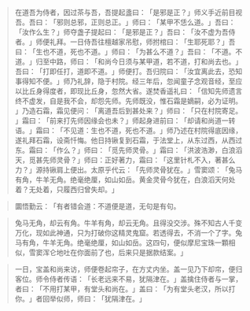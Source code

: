 > 在道吾为侍者，因过茶与吾，吾提起盞曰：​「是邪是正？​」师义手近前目视吾。吾曰：​「邪则总邪，正则总正。​」师曰：​「某甲不恁么道。​」吾曰：​「汝作么生？​」师夺盏子提起曰：​「是邪是正？​」吾曰：​「汝不虚为吾侍者。​」师便礼拜。一日侍吾往檀越家吊慰，师拊棺曰：​「生耶死耶？​」吾曰：​「生也不道，死也不道。​」师曰：​「为甚么不道？​」吾曰：​「不道。不道。​」归至中路，师曰：​「和尚今日须与某甲道，若不道，打和尚去也。​」吾曰：​「打即任打，道即不道。​」师便打。吾归院曰：​「汝宜离此去，恐知事得知不便。​」师乃礼辞，隐于村院。经三年后，忽闻童子念观音经，至应以比丘身得度者，即现比丘身，忽然大省。遂焚香遥礼曰：​「信知先师遗言终不虚发，自是我不会，却怨先师。先师既没，惟石霜是嫡嗣，必为证明。​」乃造石霜，霜见便问：​「离道吾后到甚处来？​」师曰：​「只在村院寄足。​」霜曰：​「前来打先师因缘会也未？​」师起身进前曰：​「却请和尚道一转语。​」霜曰：​「不见道：生也不道，死也不道。​」师乃述在村院得底因缘，遂礼拜石霜，设斋忏悔。他日持锹复到石霜，于法堂上，从东过西，从西过东。霜曰：​「作么？​」师曰：​「觅先师灵骨。​」霜曰：​「洪波浩渺，白浪滔天，觅甚先师灵骨？​」师曰：正好著力，霜曰：​「这里针札不入，著甚么力？​」源持锹肩上便出。太原乎代云：​「先师灵骨犹在。​」雪窦颂：​「兔马有角，牛羊无角。绝毫绝厘，如山如岳。黄金灵骨今犹在，白浪滔天何处着？无处着，只履西归曾失却。​」

> 圜悟勤云：​「有者错会道：不道便是道，无句是有句。

> 兔马无角，却云有角。牛羊有角，却云无角。且得没交涉。殊不知古人千变万化，现如此神通，只为打破你这精灵鬼窟。若透得去，不消一个了字。兔马有角，牛羊无角。绝毫绝厘，如山如岳。这四句，便似摩尼宝珠一顆相似，雪窦浑仑地吐在你面前了也，后来只是据款结案。​」

> 一日，宝盖和尚来访，师便卷起帘子，在方丈内坐。盖一见乃下却帘，便归客位。师令侍者传语：​「长老远来不易，犹隔津在。​」盖擒住侍者与一掌，者曰：​「不用打某甲，有堂头和尚在。​」盖曰：​「为有堂头老汉，所以打你。​」者回举似师，师曰：​「犹隔津在。​」


